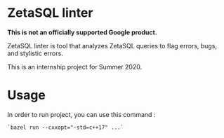 # ZetaSQL linter

**This is not an officially supported Google product.**

ZetaSQL linter is tool that analyzes ZetaSQL queries to flag errors, bugs, and
stylistic errors.

This is an internship project for Summer 2020.

# Usage

In order to run project, you can use this command :
    
    `bazel run --cxxopt="-std=c++17" ...`
